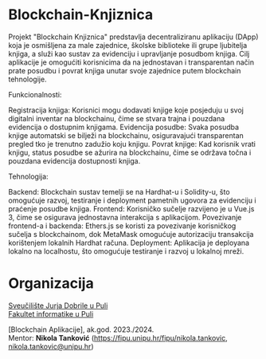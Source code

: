 # Blockchain-Knjiznica

Projekt "Blockchain Knjiznica" predstavlja decentraliziranu aplikaciju (DApp) koja je osmišljena za male zajednice, školske biblioteke ili grupe ljubitelja knjiga, a služi kao sustav za evidenciju i upravljanje posudbom knjiga. Cilj aplikacije je omogućiti korisnicima da na jednostavan i transparentan način prate posudbu i povrat knjiga unutar svoje zajednice putem blockchain tehnologije.

Funkcionalnosti:

Registracija knjiga: Korisnici mogu dodavati knjige koje posjeduju u svoj digitalni inventar na blockchainu, čime se stvara trajna i pouzdana evidencija o dostupnim knjigama.
Evidencija posudbe: Svaka posudba knjige automatski se bilježi na blockchainu, osiguravajući transparentan pregled tko je trenutno zadužio koju knjigu.
Povrat knjige: Kad korisnik vrati knjigu, status posudbe se ažurira na blockchainu, čime se održava točna i pouzdana evidencija dostupnosti knjiga.

Tehnologija:

Backend: Blockchain sustav temelji se na Hardhat-u i Solidity-u, što omogućuje razvoj, testiranje i deployment pametnih ugovora za evidenciju i praćenje posudbe knjiga.
Frontend: Korisničko sučelje razvijeno je u Vue.js 3, čime se osigurava jednostavna interakcija s aplikacijom.
Povezivanje frontend-a i backenda: Ethers.js se koristi za povezivanje korisničkog sučelja s blockchainom, dok MetaMask omogućuje autorizaciju transakcija korištenjem lokalnih Hardhat računa.
Deployment: Aplikacija je deployana lokalno na localhostu, što omogućuje testiranje i razvoj u lokalnoj mreži.

# Organizacija

[Sveučilište Jurja Dobrile u Puli](http://www.unipu.hr/)  
[Fakultet informatike u Puli](https://fipu.unipu.hr/)

[Blockchain Aplikacije], ak.god. 2023./2024.  
Mentor: **Nikola Tanković** (https://fipu.unipu.hr/fipu/nikola.tankovic, nikola.tankovic@unipu.hr)
